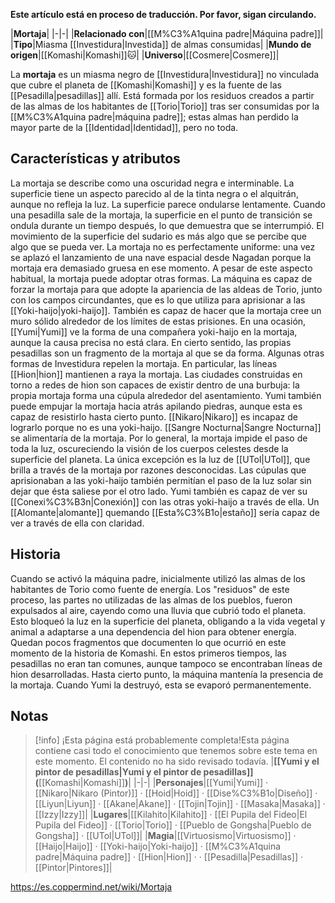 **Este artículo está en proceso de traducción. Por favor, sigan circulando.**


|**Mortaja**|
|-|-|
|**Relacionado con**|[[M%C3%A1quina padre\|Máquina padre]]|
|**Tipo**|Miasma [[Investidura\|Investida]] de almas consumidas|
|**Mundo de origen**|[[Komashi\|Komashi]]🐱︎|
|**Universo**|[[Cosmere\|Cosmere]]|

La **mortaja** es un miasma negro de [[Investidura\|Investidura]] no vinculada que cubre el planeta de [[Komashi\|Komashi]] y es la fuente de las [[Pesadilla\|pesadillas]] allí. Está formada por los residuos creados a partir de las almas de los habitantes de [[Torio\|Torio]] tras ser consumidas por la [[M%C3%A1quina padre\|máquina padre]]; estas almas han perdido la mayor parte de la [[Identidad\|Identidad]], pero no toda.

## Características y atributos
La mortaja se describe como una oscuridad negra e interminable. La superficie tiene un aspecto parecido al de la tinta negra o el alquitrán, aunque no refleja la luz. La superficie parece ondularse lentamente. Cuando una pesadilla sale de la mortaja, la superficie en el punto de transición se ondula durante un tiempo después, lo que demuestra que se interrumpió. El movimiento de la superficie del sudario es más algo que se percibe que algo que se pueda ver. La mortaja no es perfectamente uniforme: una vez se aplazó el lanzamiento de una nave espacial desde Nagadan porque la mortaja era demasiado gruesa en ese momento.
A pesar de este aspecto habitual, la mortaja puede adoptar otras formas. La máquina es capaz de forzar la mortaja para que adopte la apariencia de las aldeas de Torio, junto con los campos circundantes, que es lo que utiliza para aprisionar a las [[Yoki-haijo\|yoki-haijo]]. También es capaz de hacer que la mortaja cree un muro sólido alrededor de los límites de estas prisiones. En una ocasión, [[Yumi\|Yumi]] ve la forma de una compañera yoki-haijo en la mortaja, aunque la causa precisa no está clara. En cierto sentido, las propias pesadillas son un fragmento de la mortaja al que se da forma.
Algunas otras formas de Investidura repelen la mortaja. En particular, las líneas [[Hion\|hion]] mantienen a raya la mortaja. Las ciudades construidas en torno a redes de hion son capaces de existir dentro de una burbuja: la propia mortaja forma una cúpula alrededor del asentamiento. Yumi también puede empujar la mortaja hacia atrás apilando piedras, aunque esta es capaz de resistirlo hasta cierto punto. [[Nikaro\|Nikaro]] es incapaz de lograrlo porque no es una yoki-haijo. [[Sangre Nocturna\|Sangre Nocturna]] se alimentaría de la mortaja.
Por lo general, la mortaja impide el paso de toda la luz, oscureciendo la visión de los cuerpos celestes desde la superficie del planeta. La única excepción es la luz de [[UTol\|UTol]], que brilla a través de la mortaja por razones desconocidas. Las cúpulas que aprisionaban a las yoki-haijo también permitían el paso de la luz solar sin dejar que ésta saliese por el otro lado. Yumi también es capaz de ver su [[Conexi%C3%B3n\|Conexión]] con las otras yoki-haijo a través de ella. Un [[Alomante\|alomante]] quemando [[Esta%C3%B1o\|estaño]] sería capaz de ver a través de ella con claridad.

## Historia
Cuando se activó la máquina padre, inicialmente utilizó las almas de los habitantes de Torio como fuente de energía. Los "residuos" de este proceso, las partes no utilizadas de las almas de los pueblos, fueron expulsados al aire, cayendo como una lluvia que cubrió todo el planeta. Esto bloqueó la luz en la superficie del planeta, obligando a la vida vegetal y animal a adaptarse a una dependencia del hion para obtener energía. Quedan pocos fragmentos que documenten lo que ocurrió en este momento de la historia de Komashi. En estos primeros tiempos, las pesadillas no eran tan comunes, aunque tampoco se encontraban líneas de hion desarrolladas.
Hasta cierto punto, la máquina mantenía la presencia de la mortaja. Cuando Yumi la destruyó, esta se evaporó permanentemente.

## Notas

> [!info] ¡Esta página está probablemente completa!Esta página contiene casi todo el conocimiento que tenemos sobre este tema en este momento.
El contenido no ha sido revisado todavía.
|**[[Yumi y el pintor de pesadillas\|Yumi y el pintor de pesadillas]] (**[[Komashi\|Komashi]]**)**|
|-|-|
|**Personajes**|[[Yumi\|Yumi]] · [[Nikaro\|Nikaro (Pintor)]] · [[Hoid\|Hoid]] · [[Dise%C3%B1o\|Diseño]] · [[Liyun\|Liyun]] · [[Akane\|Akane]] · [[Tojin\|Tojin]] · [[Masaka\|Masaka]] · [[Izzy\|Izzy]]|
|**Lugares**|[[Kilahito\|Kilahito]] · [[El Pupila del Fideo\|El Pupila del Fideo]] · [[Torio\|Torio]] · [[Pueblo de Gongsha\|Pueblo de Gongsha]] · [[UTol\|UTol]]|
|**Magia**|[[Virtuosismo\|Virtuosismo]] · [[Haijo\|Haijo]] · [[Yoki-haijo\|Yoki-haijo]] · [[M%C3%A1quina padre\|Máquina padre]] · [[Hion\|Hion]] ·  · [[Pesadilla\|Pesadillas]] · [[Pintor\|Pintores]]|



https://es.coppermind.net/wiki/Mortaja